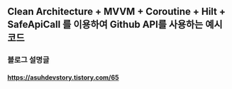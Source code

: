 ## Clean Architecture + MVVM + Coroutine + Hilt + SafeApiCall 를 이용하여 Github API를 사용하는 예시 코드

### 블로그 설명글
#### https://asuhdevstory.tistory.com/65

